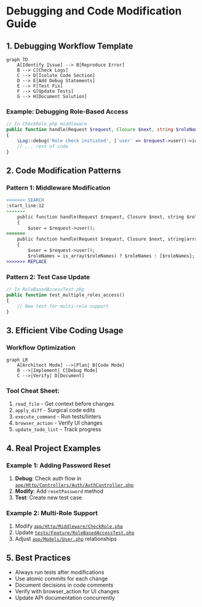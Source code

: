# Debugging and Code Modification Guide

## 1. Debugging Workflow Template
```mermaid
graph TD
    A[Identify Issue] --> B[Reproduce Error]
    B --> C[Check Logs]
    C --> D[Isolate Code Section]
    D --> E[Add Debug Statements]
    E --> F[Test Fix]
    F --> G[Update Tests]
    G --> H[Document Solution]
```

### Example: Debugging Role-Based Access
```php
// In CheckRole.php middleware
public function handle(Request $request, Closure $next, string $roleName): Response
{
    \Log::debug('Role check initiated', ['user' => $request->user()->id, 'required_role' => $roleName]);
    // ... rest of code
}
```

## 2. Code Modification Patterns

### Pattern 1: Middleware Modification
```diff
<<<<<<< SEARCH
:start_line:12
-------
    public function handle(Request $request, Closure $next, string $roleName): Response
    {
        $user = $request->user();
=======
    public function handle(Request $request, Closure $next, string|array $roleNames): Response
    {
        $user = $request->user();
        $roleNames = is_array($roleNames) ? $roleNames : [$roleNames];
>>>>>>> REPLACE
```

### Pattern 2: Test Case Update
```php
// In RoleBasedAccessTest.php
public function test_multiple_roles_access()
{
    // New test for multi-role support
}
```

## 3. Efficient Vibe Coding Usage

### Workflow Optimization
```mermaid
graph LR
    A[Architect Mode] -->|Plan| B[Code Mode]
    B -->|Implement| C[Debug Mode]
    C -->|Verify| D[Document]
```

### Tool Cheat Sheet:
1. `read_file` - Get context before changes
2. `apply_diff` - Surgical code edits
3. `execute_command` - Run tests/linters
4. `browser_action` - Verify UI changes
5. `update_todo_list` - Track progress

## 4. Real Project Examples

### Example 1: Adding Password Reset
1. **Debug**: Check auth flow in [`app/Http/Controllers/Auth/AuthController.php`](app/Http/Controllers/Auth/AuthController.php)
2. **Modify**: Add `resetPassword` method
3. **Test**: Create new test case

### Example 2: Multi-Role Support
1. Modify [`app/Http/Middleware/CheckRole.php`](app/Http/Middleware/CheckRole.php)
2. Update [`tests/Feature/RoleBasedAccessTest.php`](tests/Feature/RoleBasedAccessTest.php)
3. Adjust [`app/Models/User.php`](app/Models/User.php) relationships

## 5. Best Practices
- Always run tests after modifications
- Use atomic commits for each change
- Document decisions in code comments
- Verify with browser_action for UI changes
- Update API documentation concurrently
